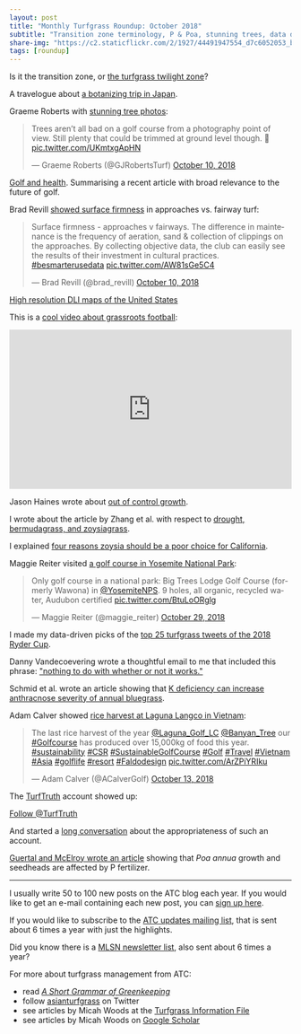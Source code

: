 ```yaml
---
layout: post
title: "Monthly Turfgrass Roundup: October 2018"
subtitle: "Transition zone terminology, P & Poa, stunning trees, data driven firmness, DLI maps, growth, drought and C4 grasses, grassroots football, golf course rice harvest, K & anthracnose, and the controversial TurfTruth account" 
share-img: "https://c2.staticflickr.com/2/1927/44491947554_d7c6052053_b_d.jpg"
tags: [roundup]
---
```


Is it the transition zone, or [the turfgrass twilight zone](https://www.asianturfgrass.com/2018-10-01-turfgrass-twilight-zone/)?

A travelogue about [a botanizing trip in Japan](https://www.asianturfgrass.com/2018-10-10-botanizing-nippon-treasure-links/).

Graeme Roberts with [stunning tree photos](https://twitter.com/GJRobertsTurf/status/1050049326150500352):

<blockquote class="twitter-tweet" data-lang="en"><p lang="en" dir="ltr">Trees aren’t all bad on a golf course from a photography point of view. Still plenty that could be trimmed at ground level though. 🌲 <a href="https://t.co/UKmtxgApHN">pic.twitter.com/UKmtxgApHN</a></p>&mdash; Graeme Roberts (@GJRobertsTurf) <a href="https://twitter.com/GJRobertsTurf/status/1050049326150500352?ref_src=twsrc%5Etfw">October 10, 2018</a></blockquote>
<script async src="https://platform.twitter.com/widgets.js" charset="utf-8"></script>

[Golf and health](https://www.asianturfgrass.com/2018-10-11-golf-and-health/). Summarising a recent article with broad relevance to the future of golf.

Brad Revill [showed surface firmness](https://twitter.com/brad_revill/status/1049946738377678848) in approaches vs. fairway turf:

<blockquote class="twitter-tweet" data-lang="en"><p lang="en" dir="ltr">Surface firmness - approaches v fairways. The difference in maintenance is the frequency of aeration, sand &amp; collection of clippings on the approaches. By collecting objective data, the club can easily see the results of their investment in cultural practices. <a href="https://twitter.com/hashtag/besmarterusedata?src=hash&amp;ref_src=twsrc%5Etfw">#besmarterusedata</a> <a href="https://t.co/AW81sGe5C4">pic.twitter.com/AW81sGe5C4</a></p>&mdash; Brad Revill (@brad_revill) <a href="https://twitter.com/brad_revill/status/1049946738377678848?ref_src=twsrc%5Etfw">October 10, 2018</a></blockquote>
<script async src="https://platform.twitter.com/widgets.js" charset="utf-8"></script>

[High resolution DLI maps of the United States](https://www.asianturfgrass.com/2018-10-14-high-resolution-dli-maps-united-states/)

This is a [cool video about grassroots football](https://vimeo.com/296844071):

<div style="padding:56.25% 0 0 0;position:relative;"><iframe src="https://player.vimeo.com/video/296844071?title=0&byline=0&portrait=0" style="position:absolute;top:0;left:0;width:100%;height:100%;" frameborder="0" webkitallowfullscreen mozallowfullscreen allowfullscreen></iframe></div><script src="https://player.vimeo.com/api/player.js"></script>

Jason Haines wrote about [out of control growth](http://www.turfhacker.com/2018/10/out-of-control-growth.html).

I wrote about the article by Zhang et al. with respect to [drought, bermudagrass, and zoysiagrass](https://www.asianturfgrass.com/2018-10-15-drought-bermudagrass-zoysiagrass/).

I explained [four reasons zoysia should be a poor choice for California](https://www.asianturfgrass.com/2018-10-15-four-reasons-zoysia-poor-choice-california/).

Maggie Reiter visited [a golf course in Yosemite National Park](https://twitter.com/maggie_reiter/status/1056993294381539328):

<blockquote class="twitter-tweet" data-lang="en"><p lang="en" dir="ltr">Only golf course in a national park: Big Trees Lodge Golf Course (formerly Wawona) in <a href="https://twitter.com/YosemiteNPS?ref_src=twsrc%5Etfw">@YosemiteNPS</a>. 9 holes, all organic, recycled water, Audubon certified <a href="https://t.co/BtuLoORglg">pic.twitter.com/BtuLoORglg</a></p>&mdash; Maggie Reiter (@maggie_reiter) <a href="https://twitter.com/maggie_reiter/status/1056993294381539328?ref_src=twsrc%5Etfw">October 29, 2018</a></blockquote>
<script async src="https://platform.twitter.com/widgets.js" charset="utf-8"></script>

I made my data-driven picks of the [top 25 turfgrass tweets of the 2018 Ryder Cup](https://www.asianturfgrass.com/2018-10-18-top-25-turfgrass-tweets-2018-ryder-cup/).

Danny Vandecoevering wrote a thoughtful email to me that included this phrase: ["nothing to do with whether or not it works."](https://www.asianturfgrass.com/2018-10-21-nothing-to-do-with-whether-or-not-it-works/)

Schmid et al. wrote an article showing that [K deficiency can increase anthracnose severity of annual bluegrass](https://dl.sciencesocieties.org/publications/aj/abstracts/0/0/agronj2018.03.0147?access=0&view=article).

Adam Calver showed [rice harvest at Laguna Langco in Vietnam](https://twitter.com/ACalverGolf/status/1050997351777615873):

<blockquote class="twitter-tweet" data-lang="en"><p lang="en" dir="ltr">The last rice harvest of the year ⁦<a href="https://twitter.com/Laguna_Golf_LC?ref_src=twsrc%5Etfw">@Laguna_Golf_LC</a>⁩ ⁦<a href="https://twitter.com/Banyan_Tree?ref_src=twsrc%5Etfw">@Banyan_Tree</a>⁩ our <a href="https://twitter.com/hashtag/Golfcourse?src=hash&amp;ref_src=twsrc%5Etfw">#Golfcourse</a> has produced over 15,000kg of food this year. <a href="https://twitter.com/hashtag/sustainability?src=hash&amp;ref_src=twsrc%5Etfw">#sustainability</a> <a href="https://twitter.com/hashtag/CSR?src=hash&amp;ref_src=twsrc%5Etfw">#CSR</a> <a href="https://twitter.com/hashtag/SustainableGolfCourse?src=hash&amp;ref_src=twsrc%5Etfw">#SustainableGolfCourse</a> <a href="https://twitter.com/hashtag/Golf?src=hash&amp;ref_src=twsrc%5Etfw">#Golf</a> <a href="https://twitter.com/hashtag/Travel?src=hash&amp;ref_src=twsrc%5Etfw">#Travel</a> <a href="https://twitter.com/hashtag/Vietnam?src=hash&amp;ref_src=twsrc%5Etfw">#Vietnam</a> <a href="https://twitter.com/hashtag/Asia?src=hash&amp;ref_src=twsrc%5Etfw">#Asia</a> <a href="https://twitter.com/hashtag/golflife?src=hash&amp;ref_src=twsrc%5Etfw">#golflife</a> <a href="https://twitter.com/hashtag/resort?src=hash&amp;ref_src=twsrc%5Etfw">#resort</a> <a href="https://twitter.com/hashtag/Faldodesign?src=hash&amp;ref_src=twsrc%5Etfw">#Faldodesign</a> <a href="https://t.co/ArZPiYRIku">pic.twitter.com/ArZPiYRIku</a></p>&mdash; Adam Calver (@ACalverGolf) <a href="https://twitter.com/ACalverGolf/status/1050997351777615873?ref_src=twsrc%5Etfw">October 13, 2018</a></blockquote>
<script async src="https://platform.twitter.com/widgets.js" charset="utf-8"></script>

The [TurfTruth](https://www.asianturfgrass.com/2018-10-23-attacked-vigorously-from-every-quarter/) account showed up:

<a href="https://twitter.com/TurfTruth?ref_src=twsrc%5Etfw" class="twitter-follow-button" data-show-count="false">Follow @TurfTruth</a><script async src="https://platform.twitter.com/widgets.js" charset="utf-8"></script>

And started a [long conversation](https://twitter.com/asianturfgrass/status/1054571472746799105) about the appropriateness of such an account.

[Guertal and McElroy wrote an article](https://dl.sciencesocieties.org/publications/aj/articles/0/0/agronj2018.02.0139?highlight=&search-result=1) showing that *Poa annua* growth and seedheads are affected by P fertilizer.

---

I usually write 50 to 100 new posts on the ATC blog each year. If you would like to get an e-mail containing each new post, you can [sign up here](http://www.subscribepage.com/atc_blog_email).

If you would like to subscribe to the [ATC updates mailing list](http://www.subscribepage.com/atcupdate), that is sent about 6 times a year with just the highlights.

Did you know there is a [MLSN newsletter list](http://www.subscribepage.com/mlsn), also sent about 6 times a year?

For more about turfgrass management from ATC:

* read [*A Short Grammar of Greenkeeping*](https://leanpub.com/short_grammar_of_greenkeeping)
* follow [asianturfgrass](https://twitter.com/asianturfgrass) on Twitter
* see articles by Micah Woods at the [Turfgrass Information File](http://tic.lib.msu.edu/tgif/flink?name=Woods,%20Micah)
* see articles by Micah Woods on [Google Scholar](https://scholar.google.com/citations?user=JAlxOXEAAAAJ&hl=en)

